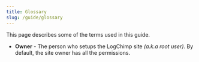```yaml
---
title: Glossary
slug: /guide/glossary
---
```


This page describes some of the terms used in this guide.

- **Owner** - The person who setups the LogChimp site _(a.k.a root user)_. By default, the site owner has all the permissions.
